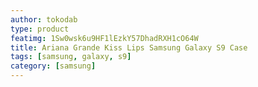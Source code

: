 ```yaml
---
author: tokodab
type: product
featimg: 1Sw0wsk6u9HF1lEzkY57DhadRXH1cO64W
title: Ariana Grande Kiss Lips Samsung Galaxy S9 Case
tags: [samsung, galaxy, s9]
category: [samsung]
---
```


